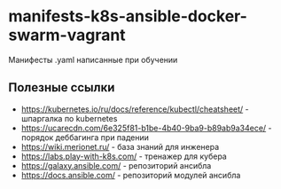 # manifests-k8s-ansible-docker-swarm-vagrant
Манифесты .yaml написанные при обучении

## Полезные ссылки
* https://kubernetes.io/ru/docs/reference/kubectl/cheatsheet/ - шпаргалка по kubernetes
* https://ucarecdn.com/6e325f81-b1be-4b40-9ba9-b89ab9a34ece/ - порядок деббагинга при падении
* https://wiki.merionet.ru/ - база знаний для инженера
* https://labs.play-with-k8s.com/ - тренажер для кубера
* https://galaxy.ansible.com/ - репозиторий ансибла
* https://docs.ansible.com/ - репозиторий модулей ансибла